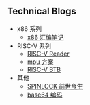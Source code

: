 ## Technical Blogs

- x86 系列
    - [x86 汇编笔记](./blog/assembly_language.md)
- RISC-V 系列
    - [RISC-V Reader](./blog/riscv_reader/README.md)
    - [mpu 方案](./blog/mpu/mpu_solution.md)
    - [RISC-V BTB](./blog/riscv_btb.md)
- 其他
    - [SPINLOCK 前世今生](./blog/spinlock/spinlock_history.md)
    - [base64 编码](./blog/base64_coding.md)
